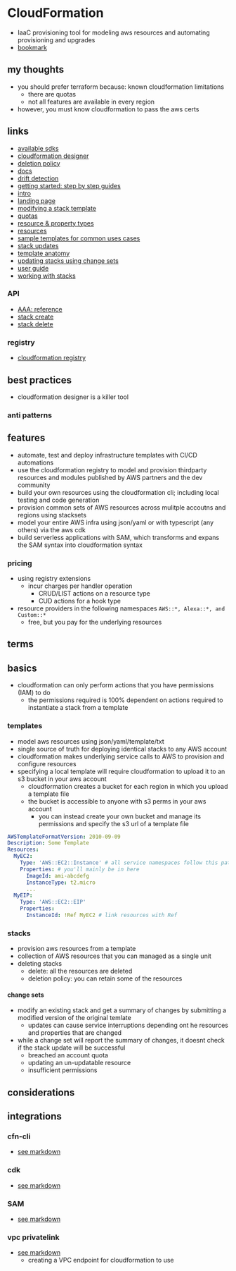 # CloudFormation

- IaaC provisioning tool for modeling aws resources and automating provisioning and upgrades
- [bookmark](https://docs.aws.amazon.com/AWSCloudFormation/latest/UserGuide/GettingStarted.html)

## my thoughts

- you should prefer terraform because: known cloudformation limitations
  - there are quotas
  - not all features are available in every region
- however, you must know cloudformation to pass the aws certs

## links

- [available sdks](https://docs.aws.amazon.com/AWSCloudFormation/latest/UserGuide/sdk-general-information-section.html)
- [cloudformation designer](https://console.aws.amazon.com/cloudformation/designer)
- [deletion policy](https://docs.aws.amazon.com/AWSCloudFormation/latest/UserGuide/aws-attribute-deletionpolicy.html)
- [docs](https://docs.aws.amazon.com/cloudformation/)
- [drift detection](https://docs.aws.amazon.com/AWSCloudFormation/latest/UserGuide/using-cfn-stack-drift.html)
- [getting started: step by step guides](https://aws.amazon.com/cloudformation/getting-started/)
- [intro](https://docs.aws.amazon.com/AWSCloudFormation/latest/UserGuide/Welcome.html)
- [landing page](https://aws.amazon.com/cloudformation/?did=ap_card&trk=ap_card)
- [modifying a stack template](https://docs.aws.amazon.com/AWSCloudFormation/latest/UserGuide/using-cfn-updating-stacks-get-template.html)
- [quotas](https://docs.aws.amazon.com/AWSCloudFormation/latest/UserGuide/cloudformation-limits.html)
- [resource & property types](https://docs.aws.amazon.com/AWSCloudFormation/latest/UserGuide/aws-template-resource-type-ref.html)
- [resources](https://aws.amazon.com/cloudformation/resources/)
- [sample templates for common uses cases](https://docs.aws.amazon.com/AWSCloudFormation/latest/UserGuide/cfn-sample-templates.html)
- [stack updates](https://docs.aws.amazon.com/AWSCloudFormation/latest/UserGuide/using-cfn-updating-stacks.html)
- [template anatomy](https://docs.aws.amazon.com/AWSCloudFormation/latest/UserGuide/template-anatomy.html)
- [updating stacks using change sets](https://docs.aws.amazon.com/AWSCloudFormation/latest/UserGuide/using-cfn-updating-stacks-changesets.html)
- [user guide](https://docs.aws.amazon.com/AWSCloudFormation/latest/UserGuide/index.html)
- [working with stacks](https://docs.aws.amazon.com/AWSCloudFormation/latest/UserGuide/stacks.html)

### API

- [AAA: reference](https://docs.aws.amazon.com/AWSCloudFormation/latest/APIReference/index.html)
- [stack create](https://docs.aws.amazon.com/cli/latest/reference/cloudformation/create-stack.html)
- [stack delete](https://docs.aws.amazon.com/cli/latest/reference/cloudformation/delete-stack.html)

### registry

- [cloudformation registry](https://docs.aws.amazon.com/AWSCloudFormation/latest/UserGuide/registry.html)

## best practices

- cloudformation designer is a killer tool

### anti patterns

## features

- automate, test and deploy infrastructure templates with CI/CD automations
- use the cloudformation registry to model and provision thirdparty resources and modules published by AWS partners and the dev community
- build your own resources using the cloudformation cli; including local testing and code generation
- provision common sets of AWS resources across mulitple accoutns and regions using stacksets
- model your entire AWS infra using json/yaml or with typescript (any others) via the aws cdk
- build serverless applications with SAM, which transforms and expans the SAM syntax into cloudformation syntax

### pricing

- using registry extensions
  - incur charges per handler operation
    - CRUD/LIST actions on a resource type
    - CUD actions for a hook type
- resource providers in the following namespaces `AWS::*, Alexa::*, and Custom::*`
  - free, but you pay for the underlying resources

## terms

## basics

- cloudformation can only perform actions that you have permissions (IAM) to do
  - the permissions required is 100% dependent on actions required to instantiate a stack from a template

### templates

- model aws resources using json/yaml/template/txt
- single source of truth for deploying identical stacks to any AWS account
- cloudformation makes underlying service calls to AWS to provision and configure resources
- specifying a local template will require cloudformation to upload it to an s3 bucket in your aws account
  - cloudformation creates a bucket for each region in which you upload a template file
  - the bucket is accessible to anyone with s3 perms in your aws account
    - you can instead create your own bucket and manage its permissions and specify the s3 url of a template file

```yaml
AWSTemplateFormatVersion: 2010-09-09
Description: Some Template
Resources:
  MyEC2:
    Type: 'AWS::EC2::Instance' # all service namespaces follow this pattern
    Properties: # you'll mainly be in here
      ImageId: ami-abcdefg
      InstanceType: t2.micro
      ...
  MyEIP:
    Type: 'AWS::EC2::EIP'
    Properties:
      InstanceId: !Ref MyEC2 # link resources with Ref
```

### stacks

- provision aws resources from a template
- collection of AWS resources that you can managed as a single unit
- deleting stacks
  - delete: all the resources are deleted
  - deletion policy: you can retain some of the resources

#### change sets

- modify an existing stack and get a summary of changes by submitting a modified version of the original temlate
  - updates can cause service interruptions depending ont he resources and properties that are changed
- while a change set will report the summary of changes, it doesnt check if the stack update will be successful
  - breached an account quota
  - updating an un-updatable resource
  - insufficient permissions

## considerations

## integrations

### cfn-cli

- [see markdown](../devtools/cli-cfn.md)

### cdk

- [see markdown](../devtools/cdk.md)

### SAM

- [see markdown](../devtools/cli-sam.md)

### vpc privatelink

- [see markdown](../networkingContentDelivery/vpc-privateLink.md)
  - creating a VPC endpoint for cloudformation to use
